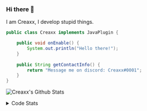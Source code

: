 ### Hi there 👋

I am Creaxx, I develop stupid things. 

```java
public class Creaxx implements JavaPlugin {

    public void onEnable() {
        System.out.println("Hello there!");
    }
    
    public String getContactInfo() {
        return "Message me on discord: Creaxx#0001";
    }
}
```

![Creaxx's Github Stats](https://github-readme-stats.vercel.app/api?username=CreaxxOG&show_icons=true&theme=dark&count_private=true)

<details>
  <summary>Code Stats</summary>

<!--START_SECTION:waka-->
![Code Time](http://img.shields.io/badge/Code%20Time-1%2C060%20hrs%203%20mins-blue)

![Lines of code](https://img.shields.io/badge/From%20Hello%20World%20I%27ve%20Written-166%20lines%20of%20code-blue)

**🐱 My GitHub Data** 

> 🏆 17 Contributions in the Year 2023
 > 
> 📦 66.2 kB Used in GitHub's Storage 
 > 
> 🚫 Not Opted to Hire
 > 
> 📜 4 Public Repositories 
 > 
> 🔑 2 Private Repositories  
 > 
**I'm an Early 🐤** 

```text
🌞 Morning    39 commits     █░░░░░░░░░░░░░░░░░░░░░░░░   5.21% 
🌆 Daytime    388 commits    █████████████░░░░░░░░░░░░   51.87% 
🌃 Evening    306 commits    ██████████░░░░░░░░░░░░░░░   40.91% 
🌙 Night      15 commits     ░░░░░░░░░░░░░░░░░░░░░░░░░   2.01%

```
📅 **I'm Most Productive on Saturday** 

```text
Monday       66 commits     ██░░░░░░░░░░░░░░░░░░░░░░░   8.82% 
Tuesday      81 commits     ██░░░░░░░░░░░░░░░░░░░░░░░   10.83% 
Wednesday    107 commits    ███░░░░░░░░░░░░░░░░░░░░░░   14.3% 
Thursday     90 commits     ███░░░░░░░░░░░░░░░░░░░░░░   12.03% 
Friday       100 commits    ███░░░░░░░░░░░░░░░░░░░░░░   13.37% 
Saturday     200 commits    ██████░░░░░░░░░░░░░░░░░░░   26.74% 
Sunday       104 commits    ███░░░░░░░░░░░░░░░░░░░░░░   13.9%

```


📊 **This Week I Spent My Time On** 

```text
💬 Programming Languages: 
Java                     18 hrs 59 mins      ██████████████████████░░░   89.93% 
YAML                     47 mins             █░░░░░░░░░░░░░░░░░░░░░░░░   3.78% 
XML                      44 mins             ░░░░░░░░░░░░░░░░░░░░░░░░░   3.48% 
GitIgnore file           22 mins             ░░░░░░░░░░░░░░░░░░░░░░░░░   1.74% 
Kotlin                   8 mins              ░░░░░░░░░░░░░░░░░░░░░░░░░   0.66%

🔥 Editors: 
IntelliJ                 21 hrs 7 mins       █████████████████████████   100.0%

```

**I Mostly Code in Java** 

```text
Java                     13 repos            ███████████████████░░░░░░   76.47% 
Kotlin                   3 repos             ████░░░░░░░░░░░░░░░░░░░░░   17.65% 
EJS                      1 repo              █░░░░░░░░░░░░░░░░░░░░░░░░   5.88%

```



 Last Updated on 02/01/2023 12:38:19 UTC
<!--END_SECTION:waka-->
</details>

